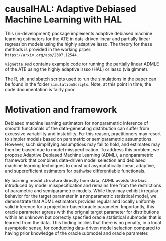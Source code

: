 # causalHAL: Adaptive Debiased Machine Learning with HAL

This (in-development) package implements adaptive debiased machine learning estimators for the ATE in data-driven linear and partially linear regression models using the highly adaptive lasso. The theory for these methods is provided in the working paper: `https://arxiv.org/abs/2307.12544`.

`vignette.Rmd` contains example code for running the partially linear ADMLE of the ATE using the highly adaptive lasso (HAL) or lasso (via glmnet).

The R, sh, and sbatch scripts used to run the simulations in the paper can be found in the folder `simulationScripts`. 
Note, at this point in time, the code documentation is fairly poor.

# Motivation and framework 

Debiased machine learning estimators for nonparametric inference of smooth functionals of the data-generating distribution can suffer from excessive variability and instability. For this reason, practitioners may resort to simpler models based on parametric or semiparametric assumptions. However, such simplifying assumptions may fail to hold, and estimates may then be biased due to model misspecification. To address this problem, we propose Adaptive Debiased Machine Learning (ADML), a nonparametric framework that combines data-driven model selection and debiased machine learning techniques to construct asymptotically linear, adaptive, and superefficient estimators for pathwise differentiable functionals. 

By learning model structure directly from data, ADML avoids the bias introduced by model misspecification and remains free from the restrictions of parametric and semiparametric models. While they may exhibit irregular behavior for the target parameter in a nonparametric statistical model, we demonstrate that ADML estimators provides regular and locally uniformly valid inference for a projection-based oracle parameter. Importantly, this oracle parameter agrees with the original target parameter for distributions within an unknown but correctly specified oracle statistical submodel that is learned from the data. This finding implies that there is no penalty, in a local asymptotic sense, for conducting data-driven model selection compared to having prior knowledge of the oracle submodel and oracle parameter.  
